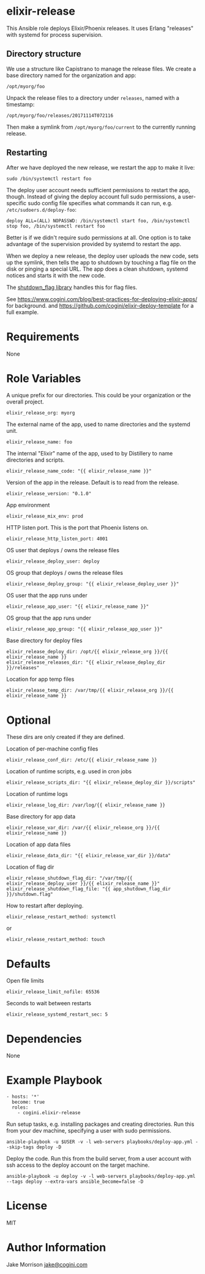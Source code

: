 # elixir-release

This Ansible role deploys Elixir/Phoenix releases.
It uses Erlang "releases" with systemd for process supervision.

## Directory structure

We use a structure like Capistrano to manage the release files.
We create a base directory named for the organization and app:

    /opt/myorg/foo

Unpack the release files to a directory under `releases`, named with a timestamp:

    /opt/myorg/foo/releases/20171114T072116

Then make a symlink from `/opt/myorg/foo/current` to the currently running release.

## Restarting

After we have deployed the new release, we restart the app to make it live:

```shell
sudo /bin/systemctl restart foo
```

The deploy user account needs sufficient permissions to restart the app, though.
Instead of giving the deploy account full sudo permissions, a user-specific
sudo config file specifies what commands it can run,
e.g. `/etc/sudoers.d/deploy-foo`:

    deploy ALL=(ALL) NOPASSWD: /bin/systemctl start foo, /bin/systemctl stop foo, /bin/systemctl restart foo

Better is if we didn't require sudo permissions at all. One option is to take
advantage of the supervision provided by systemd to restart the app.

When we deploy a new release, the deploy user uploads the new code, sets up the
symlink, then tells the app to shutdown by touching a flag file on the disk or
pinging a special URL. The app does a clean shutdown, systemd notices and
starts it with the new code.

The [shutdown_flag library](https://github.com/cogini/shutdown_flag) handles this
for flag files.

See https://www.cogini.com/blog/best-practices-for-deploying-elixir-apps/ for background.
and https://github.com/cogini/elixir-deploy-template for a full example.

# Requirements

None

# Role Variables

A unique prefix for our directories. This could be your organization or the
overall project.

    elixir_release_org: myorg

The external name of the app, used to name directories and the systemd unit.

    elixir_release_name: foo

The internal "Elixir" name of the app, used to by Distillery to name
directories and scripts.

    elixir_release_name_code: "{{ elixir_release_name }}"

Version of the app in the release. Default is to read from the release.

    elixir_release_version: "0.1.0"

App environment

    elixir_release_mix_env: prod

HTTP listen port. This is the port that Phoenix listens on.

    elixir_release_http_listen_port: 4001

OS user that deploys / owns the release files

    elixir_release_deploy_user: deploy

OS group that deploys / owns the release files

    elixir_release_deploy_group: "{{ elixir_release_deploy_user }}"

OS user that the app runs under

    elixir_release_app_user: "{{ elixir_release_name }}"

OS group that the app runs under

    elixir_release_app_group: "{{ elixir_release_app_user }}"

Base directory for deploy files

    elixir_release_deploy_dir: /opt/{{ elixir_release_org }}/{{ elixir_release_name }}
    elixir_release_releases_dir: "{{ elixir_release_deploy_dir }}/releases"

Location for app temp files

    elixir_release_temp_dir: /var/tmp/{{ elixir_release_org }}/{{ elixir_release_name }}

# Optional

These dirs are only created if they are defined.

Location of per-machine config files

    elixir_release_conf_dir: /etc/{{ elixir_release_name }}

Location of runtime scripts, e.g. used in cron jobs

    elixir_release_scripts_dir: "{{ elixir_release_deploy_dir }}/scripts"

Location of runtime logs

    elixir_release_log_dir: /var/log/{{ elixir_release_name }}

Base directory for app data

    elixir_release_var_dir: /var/{{ elixir_release_org }}/{{ elixir_release_name }}

Location of app data files

    elixir_release_data_dir: "{{ elixir_release_var_dir }}/data"

Location of flag dir

    elixir_release_shutdown_flag_dir: "/var/tmp/{{ elixir_release_deploy_user }}/{{ elixir_release_name }}"
    elixir_release_shutdown_flag_file: "{{ app_shutdown_flag_dir }}/shutdown.flag"

How to restart after deploying.

    elixir_release_restart_method: systemctl
or

    elixir_release_restart_method: touch

# Defaults

Open file limits

    elixir_release_limit_nofile: 65536

Seconds to wait between restarts

    elixir_release_systemd_restart_sec: 5

# Dependencies

None

# Example Playbook

    - hosts: '*'
      become: true
      roles:
        - cogini.elixir-release

Run setup tasks, e.g. installing packages and creating directories.
Run this from your dev machine, specifying a user with sudo permissions.

    ansible-playbook -u $USER -v -l web-servers playbooks/deploy-app.yml --skip-tags deploy -D

Deploy the code. Run this from the build server, from a user account with ssh
access to the deploy account on the target machine.

    ansible-playbook -u deploy -v -l web-servers playbooks/deploy-app.yml --tags deploy --extra-vars ansible_become=false -D

# License

MIT

# Author Information

Jake Morrison <jake@cogini.com>
